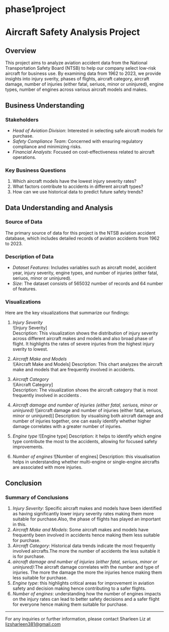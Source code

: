 # phase1project
# Aircraft Safety Analysis Project

## Overview

This project aims to analyze aviation accident data from the National Transportation Safety Board (NTSB) to help our company select low-risk aircraft for business use. By examining data from 1962 to 2023, we provide insights into injury sverity, phases of flights, aircraft category, aircraft damage, number of injuries (either fatal, seriuos, minor or uninjured), engine types, number of engines across various aircraft models and makes.

## Business Understanding

### Stakeholders
- *Head of Aviation Division*: Interested in selecting safe aircraft models for purchase.
- *Safety Compliance Team*: Concerned with ensuring regulatory compliance and minimizing risks.
- *Financial Analysts*: Focused on cost-effectiveness related to aircraft operations.

### Key Business Questions
1. Which aircraft models have the lowest injury severity rates?
2. What factors contribute to accidents in different aircraft types?
3. How can we use historical data to predict future safety trends?

## Data Understanding and Analysis

### Source of Data
The primary source of data for this project is the NTSB aviation accident database, which includes detailed records of aviation accidents from 1962 to 2023.

### Description of Data
- *Dataset Features*: Includes variables such as aircraft model, accident year, injury severity, engine types, and number of injuries (either fatal, seriuos, minor or uninjured).
- *Size*: The dataset consists of 565032 number of records and 64 number of features.

### Visualizations
Here are the key visualizations that summarize our findings:

1. *Injury Severity*  
   ![Injury Severity]  
   Description: This visualization shows the distribution of injury severity across different aircraft makes and models and also broad phase of flight. It highlights  the rates of severe injuries from the highest injury sverity to lowest.

2. *Aircraft Make and Models*  
   ![Aircraft Make and Models] 
   Description: This chart analyzes the aircraft make and models that are frequently involved in accidents.

3. *Aircraft Category*  
   ![Aircraft Category]  
   Description: The visualization shows the aircraft category that is most frequently involved in accidents .

4. *Aircraft damage and number of injuries (either fatal, seriuos, minor or uninjured)*
    ![aircraft damage and number of injuries (either fatal, seriuos, minor or uninjured)]
    Description: by visualising both aircraft damage and number of injuries together, one can easily identify whether higher damage correlates with a greater number of injuries.

5. *Engine type*
    ![Engine type]
    Description: it helps to identify which engine type contribute the most to the accidents, allowing for focused safety improvements.

6. *Number of engines*
    ![Number of engines]
    Description: this visualisation helps in understanding whether multi-engine or single-engine aircrafts are associated with more injuries. 
## Conclusion

### Summary of Conclusions
1. *Injury Severity*: Specific aircraft makes and models have been identified as having significantly lower injury severity rates making them more suitable for purchase.Also, the phase of flights has played an important in this.
2. *Aircraft Make and Models*: Some aircraft makes and models have frequently been involved in accidents hence making them less suitable for purchase. 
3. *Aircraft Category*: Historical data trends indicate the most frequently involved aircrafts.The more the number of accidents the less suitable it is for purchase. 
4. *aircraft damage and number of injuries (either fatal, seriuos, minor or uninjured)*:The aircraft damage correlates with the number and type of injuries. The more the damage the more the injuries hence making them less suitable for purchase.
5. *Engine type*: this highlights critical areas for improvement in aviation safety and decision making hence contributing to a safer flights.
6. *Number of engines*: understanding how the number of engines impacts on the injury rates can lead to better safety decisions and a safer flight for everyone hence making them suitable for purchase.
---

For any inquiries or further information, please contact Sharleen Liz at lizsharleen381@gmail.com
